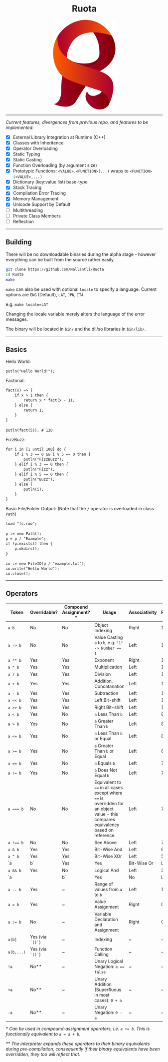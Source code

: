 <div align="center">
<h1>Ruota</h1>
<img src="docs/logo/Logo.svg" width="200">
</div>

-----

_Current features, divergences from previous repo, and features to be implemented:_

- [x] External Library Integration at Runtime (C++)
- [x] Classes with Inheritence
- [x] Operator Overloading
- [x] Static Typing
- [x] Static Casting
- [x] Function Overloading (by argument size)
- [x] Prototypic Functions: `<VALUE>.<FUNCTION>(...)` wraps to `<FUNCTION>(<VALUE>,...)`
- [x] Dictionary (key:value list) base-type
- [x] Stack Tracing
- [x] Compilation Error Tracing
- [x] Memory Management
- [x] Unicode Support by Default
- [ ] Multithreading
- [ ] Private Class Members
- [ ] Reflection

-----

## Building

There will be no downloadable binaries during the alpha stage - however everything can be built from the source rather easily.

```sh
git clone https://github.com/Nallantli/Ruota
cd Ruota
make
```

`make` can also be used with optional `locale` to specify a language. Current options are `ENG` (Default), `LAT`, `JPN`, `ITA`.

e.g. `make locale=LAT`

Changing the locale variable merely alters the language of the error messages.

The binary will be located in `bin/` and the dll/so libraries in `bin/lib/`.

-----

## Basics

Hello World:

```ruota
putln("Hello World!");
```

Factorial:

```ruota
fact(x) => {
	if x > 1 then {
		return x * fact(x - 1);
	} else {
		return 1;
	}
}

putln(fact(5)); # 120
```

FizzBuzz:

```ruota
for i in [1 until 100] do {
	if i % 3 == 0 && i % 5 == 0 then {
		putln("FizzBuzz");
	} elif i % 3 == 0 then {
		putln("Fizz");
	} elif i % 5 == 0 then {
		putln("Buzz");
	} else {
		putln(i);
	}
}
```

Basic File/Folder Output:
(Note that the `/` operator is overloaded in class `Path`)

```ruota
load "fs.ruo";

p := new Path();
p = p / "Example";
if !p.exists() then {
	p.mkdirs();
}

io := new FileIO(p / "example.txt");
io.write("Hello World");
io.close();
```

-----

## Operators

Token|Overridable?|Compound Assignment?*|Usage| Associativity|Precedence
-|-|-|-|-|-
`a.b`|No|No|Object Indexing|Right|15
`a -> b`|No|No|Value Casting `a` to `b`, e.g. `"1" -> Number == 1`|Left|14
`a ** b`|Yes|Yes|Exponent|Right|13
`a * b`|Yes|Yes|Multiplication|Left|12
`a / b`|Yes|Yes|Division|Left|12
`a + b`|Yes|Yes|Addition, Concatanation|Left|11
`a - b`|Yes|Yes|Subtraction|Left|11
`a << b`|Yes|Yes|Left Bit-shift|Left|10
`a >> b`|Yes|Yes|Right Bit-shift|Left|10
`a < b`|Yes|No|`a` Less Than `b`|Left|8
`a > b`|Yes|No|`a` Greater Than `b`|Left|8
`a <= b`|Yes|No|`a` Less Than `b` or Equal|Left|8
`a >= b`|Yes|No|`a` Greater Than `b` or Equal|Left|8
`a == b`|Yes|No|`a` Equals `b`|Left|7
`a != b`|Yes|No|`a` Does Not Equal `b`|Left|7
`a === b`|No|No|Equivalent to `==` in all cases except where `==` is overridden for an object value - this compares equivalency based on reference.|Left|7
`a !== b`|No|No|See Above|Left|7
`a & b`|Yes|Yes|Bit-Wise And|Left|6
`a ^ b`|Yes|Yes|Bit-Wise XOr|Left|5
`a | b`|Yes|Yes|Bit-Wise Or|Left|4
`a && b`|Yes|No|Logical And|Left|3
`a || b`|Yes|No|Logical Or|Left|2
`a .. b`|Yes|~|Range of values from `a` to `b`|Left|1
`a = b`|Yes|~|Value Assignment|Right|0
`a := b`|No|~|Variable Declaration and Assignment|Right|0
`a[b]`|Yes (via `` `[]` ``)|~|Indexing|~|~
`a(b,...)`|Yes (via `` `()` ``)|~|Function Calling|~|~
`!a`|No**|~|Unary Logical Negation: `a == false`|~|~
`+a`|No**|~|Unary Addition (Superfluous in most cases): `0 + a`|~|~
`-a`|No**|~|Unary Negation: `0 - a`|~|~

_\* Can be used in compound-assignment operators, i.e. `a += b`. This is functionally equivalent to `a = a + b`._

_\*\* The interpreter expands these operators to their binary equivalents during pre-compilation, consequently if their binary equivalents have been overridden, they too will reflect that._